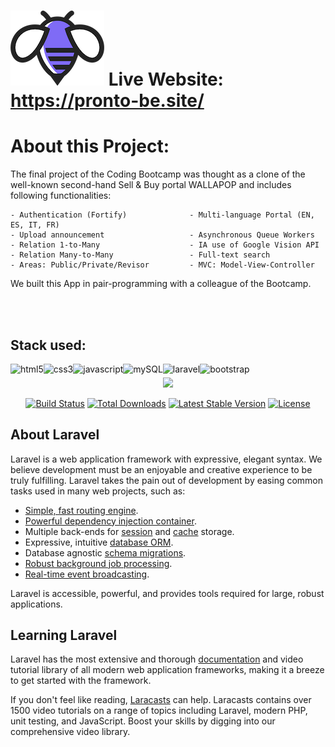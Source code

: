 # ![](public/css/bee.png) Live Website: https://pronto-be.site/

# About this Project:

The final project of the Coding Bootcamp was thought as a clone of the well-known second-hand Sell & Buy portal WALLAPOP and includes following functionalities:

    - Authentication (Fortify)              - Multi-language Portal (EN, ES, IT, FR)
    - Upload announcement                   - Asynchronous Queue Workers
    - Relation 1-to-Many                    - IA use of Google Vision API
    - Relation Many-to-Many                 - Full-text search
    - Areas: Public/Private/Revisor         - MVC: Model-View-Controller
    
 We built this App in pair-programming with a colleague of the Bootcamp.
 
 <br>
 <br>
 
 ## Stack used:
 
<img align="left" alt="html5" src="https://img.shields.io/badge/-HTML-F64A1D?&style=for-the-badge&logo=html5&logoColor=white" />
<img align="left" alt="css3" src="https://img.shields.io/badge/-CSS-2962E9?&style=for-the-badge&logo=css3&logoColor=white" />
<img align="left" alt="javascript" src="https://img.shields.io/badge/-JAVASCRIPT-D89606?&style=for-the-badge&logo=javascript&logoColor=white" />
<img align="left" alt="mySQL" src="https://img.shields.io/badge/-MySQL-1B5E86?&style=for-the-badge&logo=mysql&logoColor=white" />
<img align="left" alt="laravel" src="https://img.shields.io/badge/-Laravel-F62C1F?&style=for-the-badge&logo=laravel&logoColor=white" />
<img align="left" alt="bootstrap" src="https://img.shields.io/badge/-bootstrap-533C78?&style=for-the-badge&logo=bootstrap&logoColor=white" />

#

<p align="center"><a href="https://laravel.com" target="_blank"><img src="https://raw.githubusercontent.com/laravel/art/master/logo-lockup/5%20SVG/2%20CMYK/1%20Full%20Color/laravel-logolockup-cmyk-red.svg" width="400"></a></p>

<p align="center">
<a href="https://travis-ci.org/laravel/framework"><img src="https://travis-ci.org/laravel/framework.svg" alt="Build Status"></a>
<a href="https://packagist.org/packages/laravel/framework"><img src="https://img.shields.io/packagist/dt/laravel/framework" alt="Total Downloads"></a>
<a href="https://packagist.org/packages/laravel/framework"><img src="https://img.shields.io/packagist/v/laravel/framework" alt="Latest Stable Version"></a>
<a href="https://packagist.org/packages/laravel/framework"><img src="https://img.shields.io/packagist/l/laravel/framework" alt="License"></a>
</p>

## About Laravel

Laravel is a web application framework with expressive, elegant syntax. We believe development must be an enjoyable and creative experience to be truly fulfilling. Laravel takes the pain out of development by easing common tasks used in many web projects, such as:

- [Simple, fast routing engine](https://laravel.com/docs/routing).
- [Powerful dependency injection container](https://laravel.com/docs/container).
- Multiple back-ends for [session](https://laravel.com/docs/session) and [cache](https://laravel.com/docs/cache) storage.
- Expressive, intuitive [database ORM](https://laravel.com/docs/eloquent).
- Database agnostic [schema migrations](https://laravel.com/docs/migrations).
- [Robust background job processing](https://laravel.com/docs/queues).
- [Real-time event broadcasting](https://laravel.com/docs/broadcasting).

Laravel is accessible, powerful, and provides tools required for large, robust applications.

## Learning Laravel

Laravel has the most extensive and thorough [documentation](https://laravel.com/docs) and video tutorial library of all modern web application frameworks, making it a breeze to get started with the framework.

If you don't feel like reading, [Laracasts](https://laracasts.com) can help. Laracasts contains over 1500 video tutorials on a range of topics including Laravel, modern PHP, unit testing, and JavaScript. Boost your skills by digging into our comprehensive video library.






